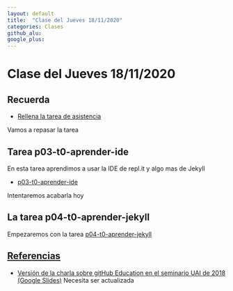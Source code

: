 ```yaml
---
layout: default
title:  "Clase del Jueves 18/11/2020"
categories: Clases
github_alu: 
google_plus: 
---
```


# Clase del Jueves 18/11/2020

## Recuerda


* [Rellena la tarea de asistencia](https://campusdoctoradoyposgrado.ull.es/mod/attendance/view.php?id=283483)

Vamos a repasar la tarea


## Tarea p03-t0-aprender-ide

En esta tarea aprendimos a usar la IDE de repl.it y algo mas de Jekyll

* [p03-t0-aprender-ide]({{site.baseurl}}/tema0-introduccion/practicas/p03-t0-aprender-ide/)

Intentaremos acabarla hoy

## La tarea p04-t0-aprender-jekyll

Empezaremos con la tarea [p04-t0-aprender-jekyll]({{site.baseurl}}/tema0-introduccion/practicas/p04-t0-aprender-jekyll) 


## [Referencias]({{site.baseurl}}/references)

* [Versión de la charla sobre gitHub Education en el seminario UAI de 2018 (Google Slides)](https://docs.google.com/presentation/d/1LAZUS4SX7axmzEUElh2Oz2DqC1cJA6PUvb1KixJ1KWw/edit?usp=sharing) Necesita ser actualizada